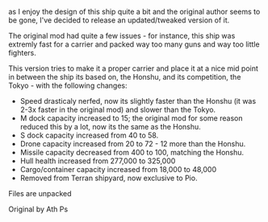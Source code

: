 as I enjoy the design of this ship quite a bit and the original author seems to be gone, I've decided to release an updated/tweaked version of it.

The original mod had quite a few issues - for instance, this ship was extremly fast for a carrier and packed way too many guns and way too little fighters.

This version tries to make it a proper carrier and place it at a nice mid point in between the ship its based on, the Honshu, and its competition, the Tokyo - with the following changes:

- Speed drasticaly nerfed, now its slightly faster than the Honshu (it was 2-3x faster in the original mod) and slower than the Tokyo.
- M dock capacity increased to 15; the original mod for some reason reduced this by a lot, now its the same as the Honshu.
- S dock capacity increased from 40 to 58.
- Drone capacity increased from 20 to 72 - 12 more than the Honshu.
- Missile capacity decreased from 400 to 100, matching the Honshu.
- Hull health increased from 277,000 to 325,000
- Cargo/container capacity increased from 18,000 to 48,000
- Removed from Terran shipyard, now exclusive to Pio.﻿

Files are unpacked


Original by Ath Ps
